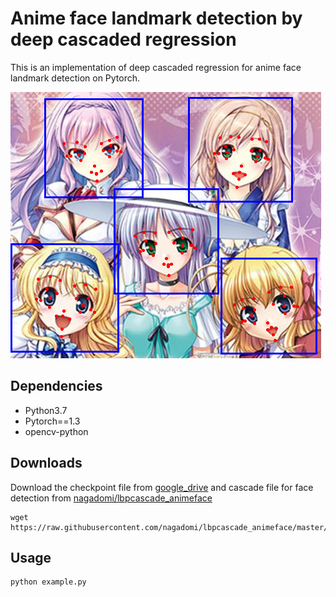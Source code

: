 # Anime face landmark detection by deep cascaded regression
This is an implementation of deep cascaded regression for anime face landmark detection on Pytorch.

![landmark image](image/readme.bmp)

## Dependencies
- Python3.7
- Pytorch==1.3
- opencv-python

## Downloads
Download the checkpoint file from [google_drive](https://drive.google.com/open?id=1NckKw7elDjQTllRxttO87WY7cnQwdMqz) and cascade file for face detection from [nagadomi/lbpcascade_animeface](https://github.com/nagadomi/lbpcascade_animeface)

```
wget https://raw.githubusercontent.com/nagadomi/lbpcascade_animeface/master/lbpcascade_animeface.xml
```

## Usage

```
python example.py
```